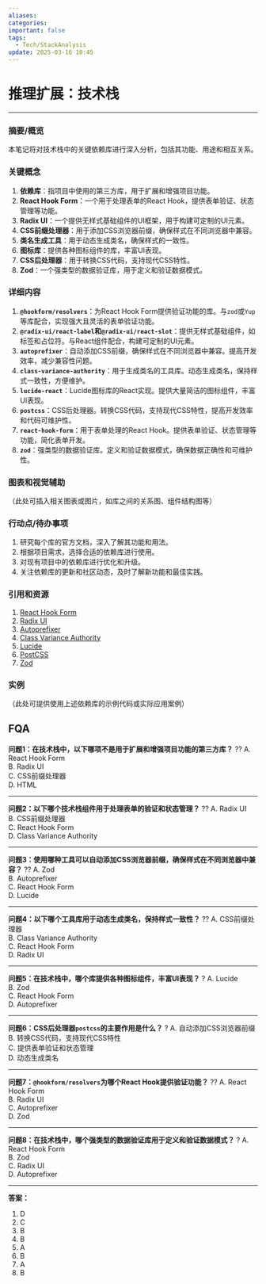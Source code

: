 ```yaml
---
aliases: 
categories: 
important: false
tags:
  - Tech/StackAnalysis
update: 2025-03-16 10:45
---
```


# 推理扩展：技术栈

---

### 摘要/概览
本笔记将对技术栈中的关键依赖库进行深入分析，包括其功能、用途和相互关系。

### 关键概念
1. **依赖库**：指项目中使用的第三方库，用于扩展和增强项目功能。
2. **React Hook Form**：一个用于处理表单的React Hook，提供表单验证、状态管理等功能。
3. **Radix UI**：一个提供无样式基础组件的UI框架，用于构建可定制的UI元素。
4. **CSS前缀处理器**：用于添加CSS浏览器前缀，确保样式在不同浏览器中兼容。
5. **类名生成工具**：用于动态生成类名，确保样式的一致性。
6. **图标库**：提供各种图标组件的库，丰富UI表现。
7. **CSS后处理器**：用于转换CSS代码，支持现代CSS特性。
8. **Zod**：一个强类型的数据验证库，用于定义和验证数据模式。

### 详细内容
1. **`@hookform/resolvers`**：为React Hook Form提供验证功能的库。与`zod`或`Yup`等库配合，实现强大且灵活的表单验证功能。
2. **`@radix-ui/react-label`**和**`@radix-ui/react-slot`**：提供无样式基础组件，如标签和占位符。与React组件配合，构建可定制的UI元素。
3. **`autoprefixer`**：自动添加CSS前缀，确保样式在不同浏览器中兼容。提高开发效率，减少兼容性问题。
4. **`class-variance-authority`**：用于生成类名的工具库。动态生成类名，保持样式一致性，方便维护。
5. **`lucide-react`**：Lucide图标库的React实现。提供大量简洁的图标组件，丰富UI表现。
6. **`postcss`**：CSS后处理器。转换CSS代码，支持现代CSS特性，提高开发效率和代码可维护性。
7. **`react-hook-form`**：用于表单处理的React Hook。提供表单验证、状态管理等功能，简化表单开发。
8. **`zod`**：强类型的数据验证库。定义和验证数据模式，确保数据正确性和可维护性。

### 图表和视觉辅助
（此处可插入相关图表或图片，如库之间的关系图、组件结构图等）

### 行动点/待办事项
1. 研究每个库的官方文档，深入了解其功能和用法。
2. 根据项目需求，选择合适的依赖库进行使用。
3. 对现有项目中的依赖库进行优化和升级。
4. 关注依赖库的更新和社区动态，及时了解新功能和最佳实践。

### 引用和资源
1. [React Hook Form](https://react-hook-form.com/)
2. [Radix UI](https://www.radix-ui.com/)
3. [Autoprefixer](https://www.postcss.com/)
4. [Class Variance Authority](https://github.com/you-dont-need/class-variance-authority)
5. [Lucide](https://lucide.dev/)
6. [PostCSS](https://postcss.org/)
7. [Zod](https://zod.dev/)

### 实例
（此处可提供使用上述依赖库的示例代码或实际应用案例）

## FQA
**问题1：在技术栈中，以下哪项不是用于扩展和增强项目功能的第三方库？**
?? 
A. React Hook Form  
B. Radix UI  
C. CSS前缀处理器  
D. HTML

---

**问题2：以下哪个技术栈组件用于处理表单的验证和状态管理？**
?? 
A. Radix UI  
B. CSS前缀处理器  
C. React Hook Form  
D. Class Variance Authority

---

**问题3：使用哪种工具可以自动添加CSS浏览器前缀，确保样式在不同浏览器中兼容？**
?? 
A. Zod  
B. Autoprefixer  
C. React Hook Form  
D. Lucide

---

**问题4：以下哪个工具库用于动态生成类名，保持样式一致性？**
?? 
A. CSS前缀处理器  
B. Class Variance Authority  
C. React Hook Form  
D. Radix UI

---

**问题5：在技术栈中，哪个库提供各种图标组件，丰富UI表现？**
?
A. Lucide  
B. Zod  
C. React Hook Form  
D. Autoprefixer

---

**问题6：CSS后处理器`postcss`的主要作用是什么？**
? 
A. 自动添加CSS浏览器前缀  
B. 转换CSS代码，支持现代CSS特性  
C. 提供表单验证和状态管理  
D. 动态生成类名

---

**问题7：`@hookform/resolvers`为哪个React Hook提供验证功能？**
?? 
A. React Hook Form  
B. Radix UI  
C. Autoprefixer  
D. Zod

---

**问题8：在技术栈中，哪个强类型的数据验证库用于定义和验证数据模式？**
? 
A. React Hook Form  
B. Zod  
C. Radix UI  
D. Autoprefixer

---

**答案：**
1. D
2. C
3. B
4. B
5. A
6. B
7. A
8. B
